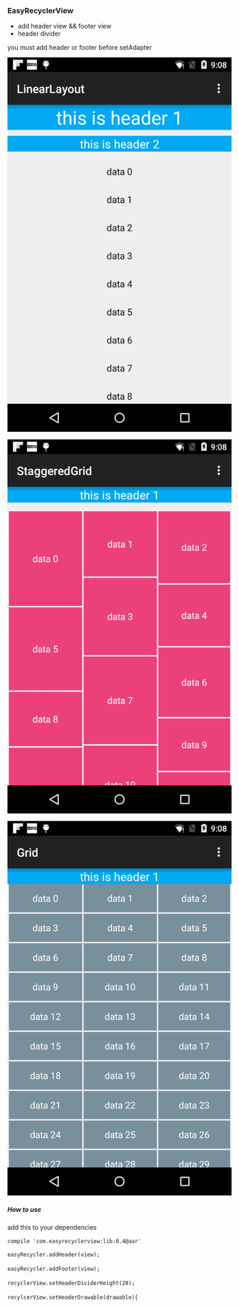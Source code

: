 ###  EasyRecyclerView

* add header view && footer view
* header divider

you must add header or footer before setAdapter 

![Alt Text](https://github.com/6a209/EasyRecyclerView/raw/master/screenshots/1.png)

![Alt Text](https://github.com/6a209/EasyRecyclerView/raw/master/screenshots/2.png)

![Alt Text](https://github.com/6a209/EasyRecyclerView/raw/master/screenshots/3.png)

##### How to use

add this to your dependencies

```
compile 'com.easyrecyclerview:lib:0.4@aar'

```


 
```
easyRecycler.addHeader(view);

easyRecycler.addFooter(view);

recyclerView.setHeaderDividerHeight(20);

recylcerView.setHeaderDrawable(drawable){

```